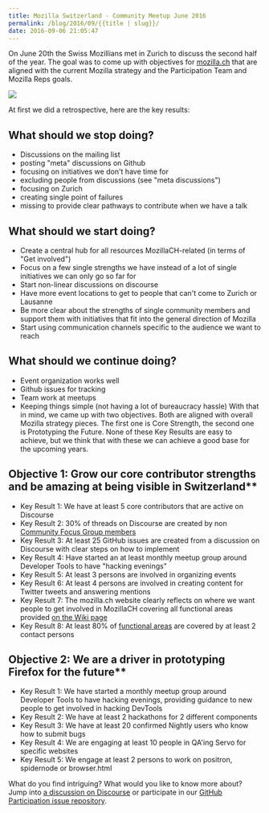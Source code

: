 ```yaml
---
title: Mozilla Switzerland - Community Meetup June 2016
permalink: /blog/2016/09/{{title | slug}}/
date: 2016-09-06 21:05:47
---
```


On June 20th the Swiss Mozillians met in Zurich to discuss the second half of the year. The goal was to come up with objectives for [mozilla.ch](https://mozilla.ch) that are aligned with the current Mozilla strategy and the Participation Team and Mozilla Reps goals.

<!-- excerpt -->

[![](/2016/09/mozillach_logo_cutout-sky_twitterheader-1024x342.jpeg)](/2016/09/mozillach_logo_cutout-sky_twitterheader.jpeg)

At first we did a retrospective, here are the key results:

## What should we stop doing?

*   Discussions on the mailing list
*   posting "meta" discussions on Github
*   focusing on initiatives we don't have time for
*   excluding people from discussions (see "meta discussions")
*   focusing on Zurich
*   creating single point of failures
*   missing to provide clear pathways to contribute when we have a talk

## What should we start doing?

*   Create a central hub for all resources MozillaCH-related (in terms of "Get involved")
*   Focus on a few single strengths we have instead of a lot of single initiatives we can only go so far for
*   Start non-linear discussions on discourse
*   Have more event locations to get to people that can't come to Zurich or Lausanne
*   Be more clear about the strengths of single community members and support them with initiatives that fit into the general direction of Mozilla
*   Start using communication channels specific to the audience we want to reach

## What should we continue doing?

*   Event organization works well
*   Github issues for tracking
*   Team work at meetups
*   Keeping things simple (not having a lot of bureaucracy hassle)
With that in mind, we came up with two objectives. Both are aligned with overall Mozilla strategy pieces. The first one is Core Strength, the second one is Prototyping the Future. None of these Key Results are easy to achieve, but we think that with these we can achieve a good base for the upcoming years.

## Objective 1: Grow our core contributor strengths and be amazing at being visible in Switzerland**

*   Key Result 1: We have at least 5 core contributors that are active on Discourse
*   Key Result 2: 30% of threads on Discourse are created by non [Community Focus Group members](https://wiki.mozilla.org/Switzerland#Focus_Group)
*   Key Result 3: At least 25 GitHub issues are created from a discussion on Discourse with clear steps on how to implement
*   Key Result 4: Have started an at least monthly meetup group around Developer Tools to have "hacking evenings"
*   Key Result 5: At least 3 persons are involved in organizing events
*   Key Result 6: At least 4 persons are involved in creating content for Twitter tweets and answering mentions
*   Key Result 7: The mozilla.ch website clearly reflects on where we want people to get involved in MozillaCH covering all functional areas provided [on the Wiki page](https://wiki.mozilla.org/Switzerland)
*   Key Result 8: At least 80% of [functional areas](https://wiki.mozilla.org/Switzerland) are covered by at least 2 contact persons

## Objective 2: We are a driver in prototyping Firefox for the future**

*   Key Result 1: We have started a monthly meetup group around Developer Tools to have hacking evenings, providing guidance to new people to get involved in hacking DevTools
*   Key Result 2: We have at least 2 hackathons for 2 different components
*   Key Result 3: We have at least 20 confirmed Nightly users who know how to submit bugs
*   Key Result 4: We are engaging at least 10 people in QA'ing Servo for specific websites
*   Key Result 5: We engage at least 2 persons to work on positron, spidernode or browser.html

What do you find intriguing? What would you like to know more about? Jump into [a discussion on Discourse](https://discourse.mozilla-community.org/c/communities/switzerland) or participate in our [GitHub Participation issue repository](https://github.com/mozillach/participation/issues).
